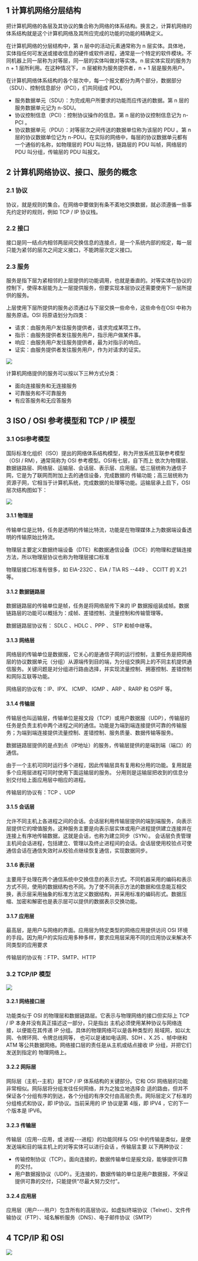 ## 1 计算机网络分层结构
把计算机网络的各层及其协议的集合称为网络的体系结构。换言之，计算机网络的体系结构就是这个计算机网络及其所应完成的功能的功能的精确定义。

在计算机网络的分层结构中，第 n 层中的活动元素通常称为  n  层实体。具体地，实体指任何可发送或接收信息的硬件或软件进程，通常是一个特定的软件模块。不同机器上同一层称为对等层，同一层的实体叫做对等实体。n 层实体实现的服务为 n + 1 层所利用。在这种情况下， n 层被称为服务提供者，n + 1 层是服务用户。

在计算机网络体系结构的各个层次中，每一个报文都分为两个部分，数据部分（SDU）、控制信息部分（PCI），们共同组成 PDU。

* 服务数据单元（SDU）：为完成用户所要求的功能而应传送的数据。第 n 层的服务数据单元记为 n-SDU。
* 协议控制信息（PCI）：控制协议操作的信息。第 n 层的协议控制信息记为 n-PCI 。
* 协议数据单元（PDU）：对等层次之间传送的数据单位称为该层的 PDU 。第 n 层的协议数据单位记为  n-PDU。在实际的网络中，每层的协议数据单元都有一个通俗的名称，如物理层的 PDU 叫比特，链路层的 PDU 叫帧，网络层的 PDU 叫分组，传输层的 PDU 叫报文。

## 2 计算机网络协议、接口、服务的概念

### 2.1 协议
协议，就是规则的集合。在网络中要做到有条不紊地交换数据，就必须遵循一些事先约定好的规则，例如  TCP / IP 协议栈。

### 2.2 接口
接口是同一结点内相邻两层间交换信息的连接点，是一个系统内部的规定，每一层只能为紧邻的层次之间定义接口，不能跨层次定义接口。

### 2.3 服务
服务是指下层为紧相邻的上层提供的功能调用，也就是垂直的。对等实体在协议的控制下，使得本层能为上一层提供服务，但要实现本层协议还需要使用下一层所提供的服务。

上层使用下层所提供的服务必须通过与下层交换一些命令，这些命令在OSI 中称为 服务原语。OSI 将原语划分为四类：
* 请求：由服务用户发往服务提供者，请求完成某项工作。
* 指示：由服务提供者发往服务用户，指示用户做某件事。
* 响应：由服务用户发往服务提供者，最为对指示的响应。
* 证实：由服务提供者发往服务用户，作为对请求的证实。

![](../../asset/协议接口服务.png)

计算机网络提供的服务可以按以下三种方式分类：
* 面向连接服务和无连接服务
* 可靠服务和不可靠服务
* 有应答服务和无应答服务

## 3 ISO / OSI 参考模型和 TCP / IP 模型
### 3.1 OSI参考模型
国际标准化组织（ISO）提出的网络体系结构模型，称为开放系统互联参考模型（OSI / RM），通常简称为 OSI 参考模型。OSI有七层，自下而上
依次为物理层、数据链路层、网络层、运输层、会话层、表示层、应用层。低三层统称为通信子网，它是为了联网而附加上去的通信设备，完成数据的
传输功能；高三层统称为资源子网，它相当于计算机系统，完成数据的处理等功能。运输层承上启下，OSI 层次结构图如下：

![](../../asset/osi模式.png)

#### 3.1.1 物理层
传输单位是比特，任务是透明的传输比特流，功能是在物理媒体上为数据端设备透明的传输原始比特流。

物理层主要定义数据终端设备（DTE）和数据通信设备（DCE）的物理和逻辑连接方法，所以物理层协议也称为物理层接口标准

物理层接口标准有很多，如 EIA-232C 、EIA / TIA RS --449 、 CCITT 的 X.21 等。

#### 3.1.2 数据链路层
数据链路层的传输单位是帧，任务是将网络层传下来的 IP 数据报组装成帧。数据链路层的功能可以概括为：成帧、差错控制、流量控制和传输管理等。

数据链路层协议有： SDLC  、HDLC 、PPP 、 STP 和帧中继等。

#### 3.1.3 网络层

网络层的传输单位是数据报，它关心的是通信子网的运行控制，主要任务是把网络层的协议数据单元（分组）从源端传到目的端，为分组交换网上的不同主机提供通信服务。关键问题是对分组进行路由选择，并实现流量控制、拥塞控制、差错控制和网际互联等功能。

网络层的协议有：IP、IPX、 ICMP、 IGMP 、ARP 、RARP 和 OSPF 等。

#### 3.1.4 传输层
传输层也叫运输层，传输单位是报文段（TCP）或用户数据报（UDP），传输层的任务是负责主机中两个进程之间的通信。功能是为端到端连接提供可靠的传输服务；为端到端连接提供流量控制、差错控制、服务质量、数据传输等服务。

数据链路层提供的是点到点（IP地址）的服务，传输层提供的是端到端（端口）的通信。

由于一个主机可同时运行多个进程，因此传输层具有复用和分用的功能。复用就是多个应用层进程可同时使用下面运输层的服务。 分用则是运输层把收到的信息分别交付给上面应用层中相应的进程。

传输层的协议有：TCP 、UDP

#### 3.1.5 会话层
允许不同主机上各进程之间的会话。会话层利用传输层提供的端到端服务，向表示层提供它的增值服务。这种服务主要是向表示层实体或用户进程提供建立连接并在连接上有序地传输数据，这就是会话，也称为建立同步（SYN）。
会话层负责管理主机间会话进程，包括建立、管理以及终止进程间的会话。会话层使用校验点可使通信会话在通信失效时从校验点继续恢复通信，实现数据同步。

#### 3.1.6 表示层
主要用于处理在两个通信系统中交换信息的表示方式。不同机器采用的编码和表示方式不同，使用的数据结构也不同。为了使不同表示方法的数据和信息能互相交换，表示层采用抽象的标准方法定义数据结构，并采用标准的编码形式。数据压缩、加密和解密也是表示层可以提供的数据表示交换功能。

#### 3.1.7 应用层
最高层，是用户与网络的界面。应用层为特定类型的网络应用提供访问 OSI 环境的手段。因为用户的实际应用多种多样，要求应用层采用不同的应用协议来解决不同类型的应用要求

传输层的协议有：FTP、SMTP、HTTP 
### 3.2 TCP/IP 模型
![](../../asset/tcpip.png)

#### 3.2.1 网络接口层
功能类似于 OSI 的物理层和数据链路层。它表示与物理网络的接口但实际上 TCP / IP 本身并没有真正描述这一部分，只是指出
主机必须使用某种协议与网络连接，以便能在其传递 IP 分组。具体的物理网络可以是各种类型的 局域网，如以太网、令牌环网、令牌总线网等，
也可以是诸如电话网、SDH 、X.25 、帧中继和 ATM 等公共数据网络。网络接口层的责任是从主机或结点接收 IP 分组，并把它们发送到指定的
物理网络上。

#### 3.2.2 网际层
网际层（主机--主机）是TCP / IP 体系结构的关键部分。它和 OSI 网络层的功能非常相似。网际层将分组发往任何网络，并为之独立地选择合
适的路由，但并不保证各个分组有序的到达，各个分组的有序交付由高层负责。网际层定义了标准的分组格式和协议，即 IP协议。当前采用的 IP 
协议是第 4版，即 IPV4 ，它的下一个版本是 IPV6。

#### 3.2.3 传输层
传输层（应用--应用，或 进程---进程）的功能同样与 OSI 中的传输是类似，是使发送端和目的端主机上的对等实体可以进行会话 。传输层主要
以下两种协议：
* 传输控制协议（TCP）。面向连接的，数据传输单位是报文段，能够提供可靠的交付。
* 用户数据报协议（UDP）。无连接的，数据传输的单位是用户数据报，不保证提供可靠的交付，只能提供“尽最大努力交付”。
#### 3.2.4 应用层
应用层（用户---用户）包含所有的高层协议。如虚拟终端协议（Telnet）、文件传输协议（FTP）、域名解析服务（DNS）、电子邮件协议（SMTP）

## 4 TCP/IP 和 OSI
![](../../tcpip和osi.png)
